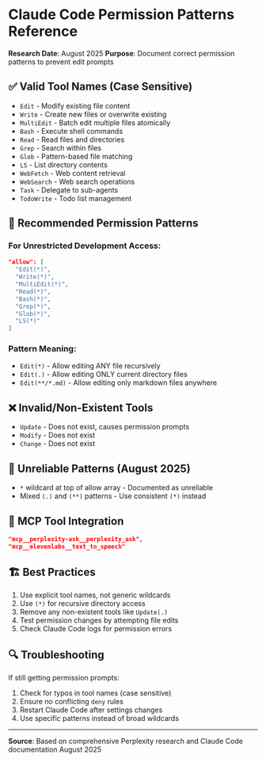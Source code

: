 # Claude Code Permission Patterns Reference

**Research Date**: August 2025
**Purpose**: Document correct permission patterns to prevent edit prompts

## ✅ Valid Tool Names (Case Sensitive)

- `Edit` - Modify existing file content
- `Write` - Create new files or overwrite existing
- `MultiEdit` - Batch edit multiple files atomically
- `Bash` - Execute shell commands
- `Read` - Read files and directories
- `Grep` - Search within files
- `Glob` - Pattern-based file matching
- `LS` - List directory contents
- `WebFetch` - Web content retrieval
- `WebSearch` - Web search operations
- `Task` - Delegate to sub-agents
- `TodoWrite` - Todo list management

## 🎯 Recommended Permission Patterns

### For Unrestricted Development Access:
```json
"allow": [
  "Edit(*)",
  "Write(*)",
  "MultiEdit(*)",
  "Read(*)",
  "Bash(*)",
  "Grep(*)",
  "Glob(*)",
  "LS(*)"
]
```

### Pattern Meaning:
- `Edit(*)` - Allow editing ANY file recursively
- `Edit(.)` - Allow editing ONLY current directory files
- `Edit(**/*.md)` - Allow editing only markdown files anywhere

## ❌ Invalid/Non-Existent Tools
- `Update` - Does not exist, causes permission prompts
- `Modify` - Does not exist
- `Change` - Does not exist

## 🚫 Unreliable Patterns (August 2025)
- `*` wildcard at top of allow array - Documented as unreliable
- Mixed `(.)` and `(**)` patterns - Use consistent `(*)` instead

## 🔧 MCP Tool Integration
```json
"mcp__perplexity-ask__perplexity_ask",
"mcp__elevenlabs__text_to_speech"
```

## 🏗️ Best Practices
1. Use explicit tool names, not generic wildcards
2. Use `(*)` for recursive directory access
3. Remove any non-existent tools like `Update(.)`
4. Test permission changes by attempting file edits
5. Check Claude Code logs for permission errors

## 🔍 Troubleshooting
If still getting permission prompts:
1. Check for typos in tool names (case sensitive)
2. Ensure no conflicting `deny` rules
3. Restart Claude Code after settings changes
4. Use specific patterns instead of broad wildcards

---
**Source**: Based on comprehensive Perplexity research and Claude Code documentation August 2025
